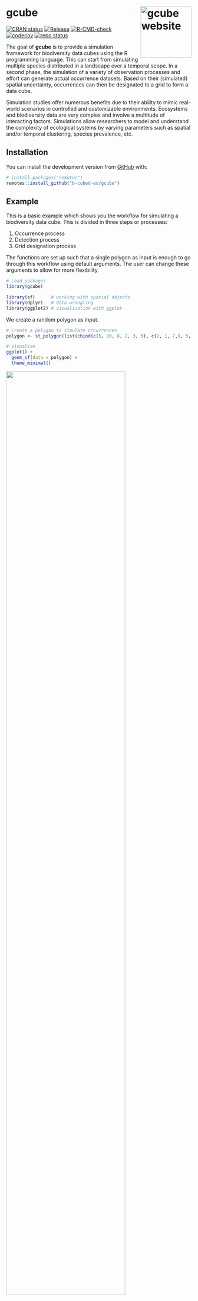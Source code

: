 
<!-- README.md is generated from README.Rmd. Please edit that file -->

# gcube <a href="https://b-cubed-eu.github.io/gcube/"><img src="man/figures/logo.png" align="right" height="139" alt="gcube website" /></a>

<!-- badges: start -->

[![CRAN
status](https://www.r-pkg.org/badges/version/gcube)](https://CRAN.R-project.org/package=gcube)
[![Release](https://img.shields.io/github/release/b-cubed-eu/gcube.svg)](https://github.com/b-cubed-eu/gcube/releases)
[![R-CMD-check](https://github.com/b-cubed-eu/gcube/actions/workflows/check_on_different_r_os.yml/badge.svg)](https://github.com/b-cubed-eu/gcube/actions/workflows/check_on_different_r_os.yml)
[![codecov](https://codecov.io/gh/b-cubed-eu/gcube/branch/main/graph/badge.svg)](https://app.codecov.io/gh/b-cubed-eu/gcube/)
[![repo
status](https://www.repostatus.org/badges/latest/wip.svg)](https://www.repostatus.org/#wip)

<!-- badges: end -->

The goal of **gcube** is to provide a simulation framework for
biodiversity data cubes using the R programming language. This can start
from simulating multiple species distributed in a landscape over a
temporal scope. In a second phase, the simulation of a variety of
observation processes and effort can generate actual occurrence
datasets. Based on their (simulated) spatial uncertainty, occurrences
can then be designated to a grid to form a data cube.

Simulation studies offer numerous benefits due to their ability to mimic
real-world scenarios in controlled and customizable environments.
Ecosystems and biodiversity data are very complex and involve a
multitude of interacting factors. Simulations allow researchers to model
and understand the complexity of ecological systems by varying
parameters such as spatial and/or temporal clustering, species
prevalence, etc.

## Installation

You can install the development version from
[GitHub](https://github.com/) with:

``` r
# install.packages("remotes")
remotes::install_github("b-cubed-eu/gcube")
```

## Example

This is a basic example which shows you the workflow for simulating a
biodiversity data cube. This is divided in three steps or processes:

1.  Occurrence process
2.  Detection process
3.  Grid designation process

The functions are set up such that a single polygon as input is enough
to go through this workflow using default arguments. The user can change
these arguments to allow for more flexibility.

``` r
# Load packages
library(gcube)

library(sf)      # working with spatial objects
library(dplyr)   # data wrangling
library(ggplot2) # visualisation with ggplot
```

We create a random polygon as input.

``` r
# Create a polygon to simulate occurrences
polygon <- st_polygon(list(cbind(c(5, 10, 8, 2, 3, 5), c(2, 1, 7,9, 5, 2))))

# Visualise
ggplot() + 
  geom_sf(data = polygon) +
  theme_minimal()
```

<img src="man/figures/readme-polygon-1.png" width="80%" />

### Occurrence process

We generate occurrence points within the polygon using the
`simulate_occurrences()` function. These are the “real” occurrences of
the species, whether we have observed them or not. In the
`simulate_occurrences()` function, the user can specify different levels
of spatial clustering, and can define the trend change of the species
over time.

``` r
# Simulate occurrences within polygon
occurrences_df <- simulate_occurrences(
  plgn = polygon,
  seed = 123)
#> [using unconditional Gaussian simulation]
```

``` r

# Visualise
ggplot() + 
  geom_sf(data = polygon) +
  geom_sf(data = occurrences_df) +
  theme_minimal()
```

<img src="man/figures/readme-simulate-occurrences-1.png" width="80%" />

### Detection process

In this step we define the sampling process, based on the detection
probability of the species and the sampling bias. This is done using the
`sample_observations()` function. The default sampling bias is
`"no_bias"`, but bias can also be inserted using a polygon or a grid.

``` r
# Detect occurrences
detections_df_raw <- sample_observations(
  occurrences = occurrences_df,
  detection_probability = 0.5,
  seed = 123)

# Visualise
ggplot() + 
  geom_sf(data = polygon) +
  geom_sf(data = detections_df_raw,
          aes(colour = sampling_status)) +
  theme_minimal()
```

<img src="man/figures/readme-detect-occurrences-1.png" width="80%" />

We select the detected occurrences and add an uncertainty to these
observations. This can be done using the `filter_observations()` and
`add_coordinate_uncertainty()` functions, respectively.

``` r
# Select detected occurrences only
detections_df <- filter_observations(
  observations_total = detections_df_raw)

# Add coordinate uncertainty
set.seed(123)
coord_uncertainty_vec <- rgamma(nrow(detections_df), shape = 2, rate = 6)
observations_df <- add_coordinate_uncertainty(
  observations = detections_df,
  coords_uncertainty_meters = coord_uncertainty_vec)

# Created and sf object with uncertainty circles to visualise
buffered_observations <- st_buffer(
  observations_df,
  observations_df$coordinateUncertaintyInMeters)

# Visualise
ggplot() + 
  geom_sf(data = polygon) +
  geom_sf(data = buffered_observations,
          fill = alpha("firebrick", 0.3)) +
  geom_sf(data = observations_df, colour = "firebrick") +
  theme_minimal()
```

<img src="man/figures/readme-uncertainty-occurrences-1.png" width="80%" />

### Grid designation process

Finally, observations are designated to a grid to create an occurrence
cube. We create a grid over the spatial extend using
`sf::st_make_grid()`.

``` r
# Define a grid over spatial extend
grid_df <- st_make_grid(
    buffered_observations,
    square = TRUE,
    cellsize = c(1.2, 1.2)
  ) %>%
  st_sf() %>%
  mutate(intersect = as.vector(st_intersects(geometry, polygon,
                                             sparse = FALSE))) %>%
  dplyr::filter(intersect == TRUE) %>%
  dplyr::select(-"intersect")
```

To create an occurrence cube, `grid_designation()` will randomly take a
point within the uncertainty circle around the observations. These
points can be extracted by setting the argument `aggregate = FALSE`.

``` r
# Create occurrence cube
occurrence_cube_df <- grid_designation(
  observations = observations_df,
  grid = grid_df,
  seed = 123)

# Get sampled points within uncertainty circle
sampled_points <- grid_designation(
  observations = observations_df,
  grid = grid_df,
  aggregate = FALSE,
  seed = 123)

# Visualise grid designation
ggplot() +
  geom_sf(data = occurrence_cube_df, linewidth = 1) +
  geom_sf_text(data = occurrence_cube_df, aes(label = n)) +
  geom_sf(data = buffered_observations,
          fill = alpha("firebrick", 0.3)) +
  geom_sf(data = sampled_points, colour = "blue") +
  geom_sf(data = observations_df, colour = "firebrick") +
  labs(x = "", y = "", fill = "n") +
  theme_minimal()
```

<img src="man/figures/readme-grid-designation-1.png" width="80%" />

The output gives the number of observations per grid cell and minimal
coordinate uncertainty per grid cell.

``` r
# Visualise minimal coordinate uncertainty
ggplot() +
  geom_sf(data = occurrence_cube_df, aes(fill = min_coord_uncertainty),
          alpha = 0.5, linewidth = 1) +
  geom_sf_text(data = occurrence_cube_df, aes(label = n)) +
  scale_fill_continuous(type = "viridis") +
  labs(x = "", y = "") +
  theme_minimal()
```

<img src="man/figures/readme-visualise-designation-1.png" width="80%" />
